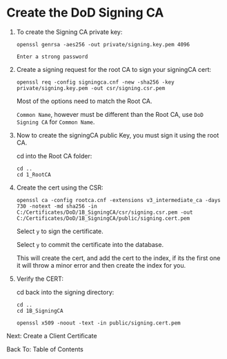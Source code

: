 # Create the DoD Signing CA

1. To create the Signing CA private key:

       openssl genrsa -aes256 -out private/signing.key.pem 4096

       Enter a strong password

2. Create a signing request for the root CA to sign your signingCA cert:

       openssl req -config signingca.cnf -new -sha256 -key private/signing.key.pem -out csr/signing.csr.pem

   Most of the options need to match the Root CA.

   `Common Name`, however must be different than the Root CA, use `DoD Signing CA` for `Common Name`.

3. Now to create the signingCA public Key, you must sign it using the root CA.

   cd into the Root CA folder:

       cd ..
       cd 1_RootCA

4. Create the cert using the CSR:

       openssl ca -config rootca.cnf -extensions v3_intermediate_ca -days 730 -notext -md sha256 -in C:/Certificates/DoD/1B_SigningCA/csr/signing.csr.pem -out C:/Certificates/DoD/1B_SigningCA/public/signing.cert.pem

   Select `y` to sign the certificate.

   Select `y` to commit the certificate into the database.

   This will create the cert, and add the cert to the index, if its the first one it will throw a minor error and then create the index for you.

5. Verify the CERT:

   cd back into the signing directory:

       cd ..
       cd 1B_SigningCA

       openssl x509 -noout -text -in public/signing.cert.pem

Next: Create a Client Certificate

Back To: Table of Contents